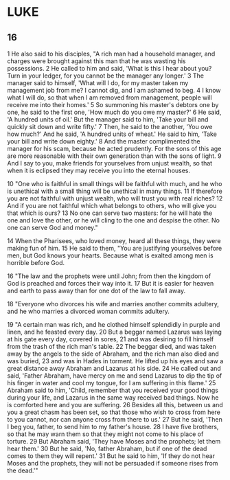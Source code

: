 # LUKE

## 16

1 He also said to his disciples, "A rich man had a household manager, and charges were brought against this man that he was wasting his possessions. 2 He called to him and said, 'What is this I hear about you? Turn in your ledger, for you cannot be the manager any longer.' 3 The manager said to himself, 'What will I do, for my master taken my management job from me? I cannot dig, and I am ashamed to beg. 4 I know what I will do, so that when I am removed from management, people will receive me into their homes.' 5 So summoning his master's debtors one by one, he said to the first one, 'How much do you owe my master?' 6 He said, 'A hundred units of oil.' But the manager said to him, 'Take your bill and quickly sit down and write fifty.' 7 Then, he said to the another, 'You owe how much?' And he said, 'A hundred units of wheat.' He said to him, 'Take your bill and write down eighty.' 8 And the master complimented the manager for his scam, because he acted prudently. For the sons of this age are more reasonable with their own generation than with the sons of light. 9 And I say to you, make friends for yourselves from unjust wealth, so that when it is eclipsed they may receive you into the eternal houses.

10 "One who is faithful in small things will be faithful with much, and he who is unethical with a small thing will be unethical in many things. 11 If therefore you are not faithful with unjust wealth, who will trust you with real riches? 12 And if you are not faithful which what belongs to others, who will give you that which is ours? 13 No one can serve two masters: for he will hate the one and love the other, or he will cling to the one and despise the other. No one can serve God and money."

14 When the Pharisees, who loved money, heard all these things, they were making fun of him. 15 He said to them, "You are justifying yourselves before men, but God knows your hearts. Because what is exalted among men is horrible before God. 

16 "The law and the prophets were until John; from then the kingdom of God is preached and forces their way into it. 17 But it is easier for heaven and earth to pass away than for one dot of the law to fall away.

18 "Everyone who divorces his wife and marries another commits adultery, and he who marries a divorced woman commits adultery.

19 "A certain man was rich, and he clothed himself splendidly in purple and linen, and he feasted every day. 20 But a beggar named Lazarus was laying at his gate every day, covered in sores, 21 and was desiring to fill himself from the trash of the rich man's table. 22 The beggar died, and was taken away by the angels to the side of Abraham, and the rich man also died and was buried, 23 and was in Hades in torment. He lifted up his eyes and saw a great distance away Abraham and Lazarus at his side. 24 He called out and said, 'Father Abraham, have mercy on me and send Lazarus to dip the tip of his finger in water and cool my tongue, for I am suffering in this flame.' 25 Abraham said to him, 'Child, remember that you received your good things during your life, and Lazarus in the same way received bad things. Now he is comforted here and you are suffering. 26 Besides all this, between us and you a great chasm has been set, so that those who wish to cross from here to you cannot, nor can anyone cross from there to us.' 27 But he said, 'Then I beg you, father, to send him to my father's house. 28 I have five brothers, so that he may warn them so that they might not come to his place of torture. 29 But Abraham said, 'They have Moses and the prophets; let them hear them.' 30 But he said, 'No, father Abraham, but if one of the dead comes to them they will repent.' 31 But he said to him, 'If they do not hear Moses and the prophets, they will not be persuaded if someone rises from the dead.'"